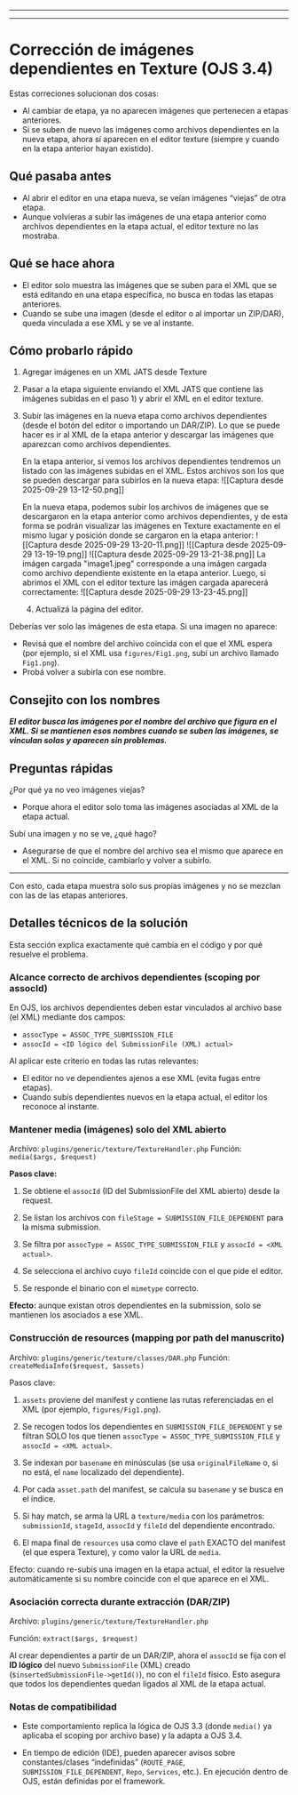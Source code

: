 
---
---

# Corrección de imágenes dependientes en Texture (OJS 3.4)

Estas correciones solucionan dos cosas:
- Al cambiar de etapa, ya no aparecen imágenes que pertenecen a etapas anteriores.
- Si se suben de nuevo las imágenes como archivos dependientes en la nueva etapa, ahora sí aparecen en el editor texture (siempre y cuando en la etapa anterior hayan existido).

## Qué pasaba antes

- Al abrir el editor en una etapa nueva, se veían imágenes “viejas” de otra etapa.
- Aunque volvieras a subir las imágenes de una etapa anterior como archivos dependientes en la etapa actual, el editor texture no las mostraba.
  
## Qué se hace ahora

- El editor solo muestra las imágenes que se suben para el XML que se está editando en una etapa específica, no busca en todas las etapas anteriores.
- Cuando se sube una imagen (desde el editor o al importar un ZIP/DAR), queda vinculada a ese XML y se ve al instante.

## Cómo probarlo rápido

1) Agregar imágenes en un XML JATS desde Texture
2) Pasar a la etapa siguiente enviando el XML JATS que contiene las imágenes subidas en el paso 1) y abrir el XML en el editor texture.
3) Subir las imágenes en la nueva etapa como archivos dependientes (desde el botón del editor o importando un DAR/ZIP). Lo que se puede hacer es ir al XML de la etapa anterior y descargar las imágenes que aparezcan como archivos dependientes.
   
   En la etapa anterior, si vemos los archivos dependientes tendremos un listado con las imágenes subidas en el XML. Estos archivos son los que se pueden descargar para subirlos en la nueva etapa:
   ![[Captura desde 2025-09-29 13-12-50.png]]
   
   En la nueva etapa, podemos subir los archivos de imágenes que se descargaron en la etapa anterior como archivos dependientes, y de esta forma se podrán visualizar las imágenes en Texture exactamente en el mismo lugar y posición donde se cargaron en la etapa anterior:
    ![[Captura desde 2025-09-29 13-20-11.png]]
   ![[Captura desde 2025-09-29 13-19-19.png]] ![[Captura desde 2025-09-29 13-21-38.png]]
   La imágen cargada "image1.jpeg" corresponde a una imágen cargada como archivo dependiente existente en la etapa anterior. 
   Luego, si abrimos el XML con el editor texture las imágen cargada aparecerá correctamente:
   ![[Captura desde 2025-09-29 13-23-45.png]]
   
   4) Actualizá la página del editor.

Deberías ver solo las imágenes de esta etapa. Si una imagen no aparece:
- Revisá que el nombre del archivo coincida con el que el XML espera (por ejemplo, si el XML usa `figures/Fig1.png`, subí un archivo llamado `Fig1.png`).
- Probá volver a subirla con ese nombre.

  

## Consejito con los nombres

***El editor busca las imágenes por el nombre del archivo que figura en el XML. Si se mantienen esos nombres cuando se suben las imágenes, se vinculan solas y aparecen sin problemas.***
## Preguntas rápidas

¿Por qué ya no veo imágenes viejas?
- Porque ahora el editor solo toma las imágenes asociadas al XML de la etapa actual.

Subí una imagen y no se ve, ¿qué hago?
- Asegurarse de que el nombre del archivo sea el mismo que aparece en el XML. Si no coincide, cambiarlo y volver a subirlo.

---

Con esto, cada etapa muestra solo sus propias imágenes y no se mezclan con las de las etapas anteriores.

## Detalles técnicos de la solución

Esta sección explica exactamente qué cambia en el código y por qué resuelve el problema.

### Alcance correcto de archivos dependientes (scoping por assocId)

En OJS, los archivos dependientes deben estar vinculados al archivo base (el XML) mediante dos campos:

- `assocType = ASSOC_TYPE_SUBMISSION_FILE`
- `assocId = <ID lógico del SubmissionFile (XML) actual>`

Al aplicar este criterio en todas las rutas relevantes:
- El editor no ve dependientes ajenos a ese XML (evita fugas entre etapas).
- Cuando subís dependientes nuevos en la etapa actual, el editor los reconoce al instante.

### Mantener media (imágenes) solo del XML abierto

Archivo: `plugins/generic/texture/TextureHandler.php`
Función: `media($args, $request)`

**Pasos clave:**

1. Se obtiene el `assocId` (ID del SubmissionFile del XML abierto) desde la request.

2. Se listan los archivos con `fileStage = SUBMISSION_FILE_DEPENDENT` para la misma submission.

3. Se filtra por `assocType = ASSOC_TYPE_SUBMISSION_FILE` y `assocId = <XML actual>`.

4. Se selecciona el archivo cuyo `fileId` coincide con el que pide el editor.

5. Se responde el binario con el `mimetype` correcto.

**Efecto:** aunque existan otros dependientes en la submission, solo se mantienen los asociados a ese XML.

### Construcción de resources (mapping por path del manuscrito)

Archivo: `plugins/generic/texture/classes/DAR.php`
Función: `createMediaInfo($request, $assets)`

Pasos clave:

1. `assets` proviene del manifest y contiene las rutas referenciadas en el XML (por ejemplo, `figures/Fig1.png`).

2. Se recogen todos los dependientes en `SUBMISSION_FILE_DEPENDENT` y se filtran SOLO los que tienen `assocType = ASSOC_TYPE_SUBMISSION_FILE` y `assocId = <XML actual>`.

3. Se indexan por `basename` en minúsculas (se usa `originalFileName` o, si no está, el `name` localizado del dependiente).

4. Por cada `asset.path` del manifest, se calcula su `basename` y se busca en el índice.

5. Si hay match, se arma la URL a `texture/media` con los parámetros: `submissionId`, `stageId`, `assocId` y `fileId` del dependiente encontrado.

6. El mapa final de `resources` usa como clave el `path` EXACTO del manifest (el que espera Texture), y como valor la URL de `media`.

  

Efecto: cuando re-subís una imagen en la etapa actual, el editor la resuelve automáticamente si su nombre coincide con el que aparece en el XML.

  

### Asociación correcta durante extracción (DAR/ZIP)

  

Archivo: `plugins/generic/texture/TextureHandler.php`

Función: `extract($args, $request)`

  

Al crear dependientes a partir de un DAR/ZIP, ahora el `assocId` se fija con el **ID lógico** del nuevo `SubmissionFile` (XML) creado (`$insertedSubmissionFile->getId()`), no con el `fileId` físico. Esto asegura que todos los dependientes quedan ligados al XML de la etapa actual.

  

### Notas de compatibilidad

  

- Este comportamiento replica la lógica de OJS 3.3 (donde `media()` ya aplicaba el scoping por archivo base) y la adapta a OJS 3.4.

- En tiempo de edición (IDE), pueden aparecer avisos sobre constantes/clases “indefinidas” (`ROUTE_PAGE`, `SUBMISSION_FILE_DEPENDENT`, `Repo`, `Services`, etc.). En ejecución dentro de OJS, están definidas por el framework.